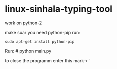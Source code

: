 # linux-sinhala-typing-tool
work on python-2

make suar you need python-pip 
    run:
    
    sudo apt-get install python-pip

Run: 
     # python main.py

to close the programm enter this mark-> ` 
